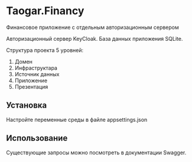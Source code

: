 # Taogar.Financy

Финансовое приложение с отдельным авторизационным сервером

Авторизационный сервер KeyCloak.
База данных приложения SQLite.

Структура проекта 5 уровней:
1) Домен
2) Инфраструктара
3) Источник данных
4) Приложение
5) Презентация

## Установка

Настройте переменные среды в файле appsettings.json

## Использование

Существующие запросы можно посмотреть в документации Swagger.
